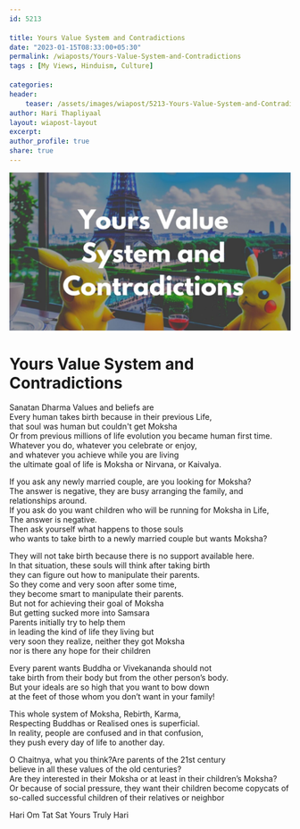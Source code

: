 ```yaml
---                    
id: 5213                    
                  
title: Yours Value System and Contradictions                 
date: "2023-01-15T08:33:00+05:30"                    
permalink: /wiaposts/Yours-Value-System-and-Contradictions               
tags : [My Views, Hinduism, Culture]           
                    
categories:                    
header:                    
    teaser: /assets/images/wiapost/5213-Yours-Value-System-and-Contradictions.jpg                   
author: Hari Thapliyaal                    
layout: wiapost-layout
excerpt:                    
author_profile: true                    
share: true                    
---                    
```

                    
![The Logic of Entangled Mind](/assets/images/wiapost/5213-Yours-Value-System-and-Contradictions.jpg)                         
                       
# Yours Value System and Contradictions    
    
Sanatan Dharma Values and beliefs are     
Every human takes birth because in their previous Life,     
that soul was human but couldn't get Moksha    
Or from previous millions of life evolution you became human first time.    
Whatever you do, whatever you celebrate or enjoy,     
and whatever you achieve while you are living     
the ultimate goal of life is Moksha or Nirvana, or Kaivalya.    
    
If you ask any newly married couple, are you looking for Moksha?    
The answer is negative, they are busy arranging the family, and relationships around.    
If you ask do you want children who will be running for Moksha in Life,     
The answer is negative.    
Then ask yourself what happens to those souls     
who wants to take birth to a newly married couple but wants Moksha?    
    
They will not take birth because there is no support available here.    
In that situation, these souls will think after taking birth     
they can figure out how to manipulate their parents.    
So they come and very soon after some time,     
they become smart to manipulate their parents.    
But not for achieving their goal of Moksha    
But getting sucked more into Samsara    
Parents initially try to help them     
in leading the kind of life they living but     
very soon they realize, neither they got Moksha     
nor is there any hope for their children     
    
Every parent wants Buddha or Vivekananda should not     
take birth from their body but from the other person’s body.    
But your ideals are so high that you want to bow down     
at the feet of those whom you don’t want in your family!    
    
This whole system of Moksha, Rebirth, Karma,     
Respecting Buddhas or Realised ones is superficial.     
In reality, people are confused and in that confusion,     
they push every day of life to another day.    
    
O Chaitnya, what you think?Are parents of the 21st century    
 believe in all these values of the old centuries?     
Are they interested in their Moksha or 
at least in their children’s Moksha?    
Or because of social pressure, they want their children 
become copycats of so-called successful children of their relatives or neighbor     

Hari Om Tat Sat
Yours Truly Hari